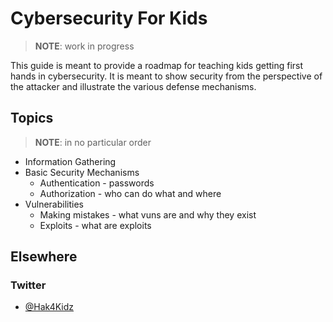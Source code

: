 # Cybersecurity For Kids

> **NOTE**: work in progress

This guide is meant to provide a roadmap for teaching kids getting first hands in cybersecurity. It is meant to show security from the perspective of the attacker and illustrate the various defense mechanisms.

## Topics

> **NOTE**: in no particular order

* Information Gathering
* Basic Security Mechanisms
  - Authentication - passwords
  - Authorization - who can do what and where
* Vulnerabilities
  - Making mistakes - what vuns are and why they exist
  - Exploits - what are exploits

## Elsewhere

### Twitter

* [@Hak4Kidz](https://twitter.com/Hak4Kidz)
